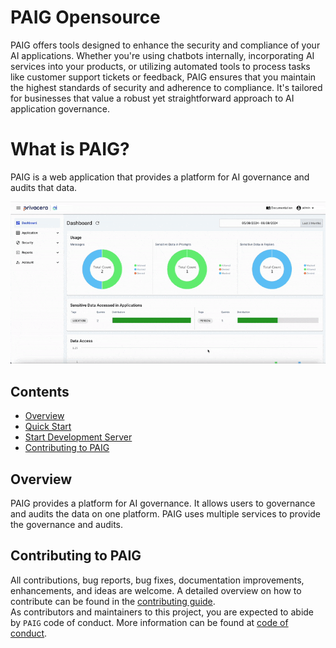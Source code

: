 # PAIG Opensource
PAIG offers tools designed to enhance the security and compliance of your AI applications. Whether you're using chatbots internally, incorporating AI services into your products, or utilizing automated tools to process tasks like customer support tickets or feedback, PAIG ensures that you maintain the highest standards of security and adherence to compliance. It's tailored for businesses that value a robust yet straightforward approach to AI application governance. 

# What is PAIG?
PAIG is a web application that provides a platform for AI governance and audits that data.

![PAIG Demo gif](docs/assets/PAIG_Demo.gif)

## Contents
- [Overview](#overview)
- [Quick Start](backend/README.md)
- [Start Development Server](backend/paig/README.md)
- [Contributing to PAIG](#contributing)

## Overview <a name="overview"></a>
PAIG provides a platform for AI governance. It allows users to governance and audits the data on one platform. PAIG uses multiple services to provide the governance and audits.


## Contributing to PAIG <a name="contributing"></a>
All contributions, bug reports, bug fixes, documentation improvements, enhancements, and ideas are welcome.
A detailed overview on how to contribute can be found in the [contributing guide](docs/CONTRIBUTING.md).
<br>As contributors and maintainers to this project, you are expected to abide by `PAIG` code of conduct. More information can be found at [code of conduct](docs/CODE_OF_CONDUCT.md).
